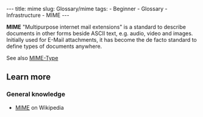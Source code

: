 --- title: mime slug: Glossary/mime tags: - Beginner - Glossary - Infrastructure - MIME ---

**MIME** "Multipurpose internet mail extensions" is a standard to describe documents in other forms beside ASCII text, e.g. audio, video and images. Initially used for E-Mail attachments, it has become the de facto standard to define types of documents anywhere.

See also [MIME-Type](/en-US/docs/Glossary/MIME_type)

## Learn more

### General knowledge

- [MIME](https://en.wikipedia.org/wiki/MIME) on Wikipedia
